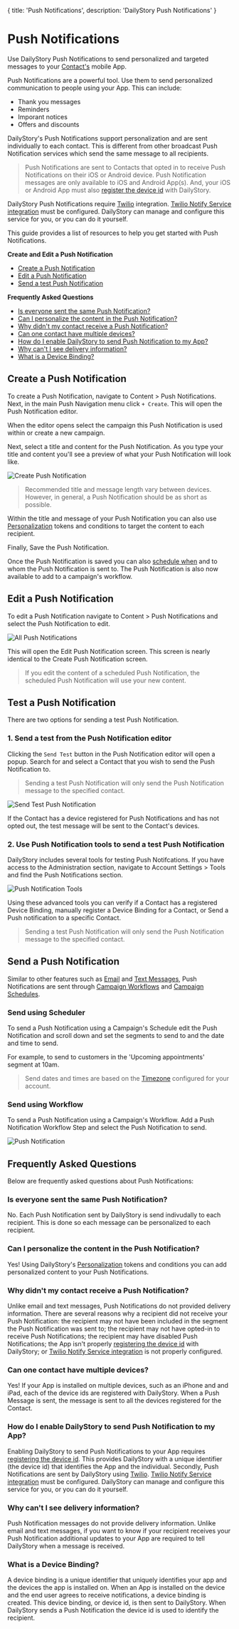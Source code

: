{
title: 'Push Notifications',
description: 'DailyStory Push Notifications'
}
# Push Notifications
Use DailyStory Push Notifications to send personalized and targeted messages to your [Contact's](/contacts) mobile App.

Push Notifications are a powerful tool. Use them to send personalized communication to people using your App. This can include:

* Thank you messages
* Reminders
* Imporant notices
* Offers and discounts

DailyStory's Push Notifications support personalization and are sent individually to each contact. This is different from other broadcast Push Notification services which send the same message to all recipients.

> Push Notifications are sent to Contacts that opted in to receive Push Notifications on their iOS or Android device. Push Notification messages are only available to iOS and Android App(s). And, your iOS or Android App must also [register the device id](/api/contact/#api-contact-registerdevice) with DailyStory.

DailyStory Push Notifications require [Twilio](/integrations/twilio) integration. [Twilio Notify Service integration](/integrations/twilio) must be configured. DailyStory can manage and configure this service for you, or you can do it yourself.

This guide provides a list of resources to help you get started with Push Notifications.

**Create and Edit a Push Notification**

* [Create a Push Notification](#create-a-push-notification)
* [Edit a Push Notification](#edit-a-push-notification)
* [Send a test Push Notification](#test-a-push-notification)

**Frequently Asked Questions**

* [Is everyone sent the same Push Notification?](#is-everyone-sent-the-same-push-notification)
* [Can I personalize the content in the Push Notification?](#can-i-personalize-the-content-in-the-push-notification)
* [Why didn't my contact receive a Push Notification?](#why-didnt-my-contact-receive-a-push-notification)
* [Can one contact have multiple devices?](#can-one-contact-have-multiple-devices)
* [How do I enable DailyStory to send Push Notification to my App?](#how-do-i-enable-dailystory-to-send-push-notification-to-my-app)
* [Why can't I see delivery information?](#why-cant-i-see-delivery-information)
* [What is a Device Binding?](#what-is-a-device-binding)

## Create a Push Notification
To create a Push Notification, navigate to Content > Push Notifications. Next, in the main Push Navigation menu click `+ Create`. This will open the Push Notification editor.

When the editor opens select the campaign this Push Notification is used within or create a new campaign.

Next, select a title and content for the Push Notification. As you type your title and content you'll see a preview of what your Push Notification will look like.

![Create Push Notification](/articles/push-notifications/push-03.gif "Create Push Notification")

> Recommended title and message length vary between devices. However, in general, a Push Notification should be as short as possible.

Within the title and message of your Push Notification you can also use [Personalization](/Personalization/) tokens and conditions to target the content to each recipient.

Finally, Save the Push Notification. 

Once the Push Notification is saved you can also [schedule when](#send-a-push-notification) and to whom the Push Notification is sent to. The Push Notification is also now available to add to a campaign's workflow.

## Edit a Push Notification
To edit a Push Notification navigate to Content > Push Notifications and select the Push Notification to edit.

![All Push Notifications](/articles/push-notifications/push-04.png "All Push Notifications")

This will open the Edit Push Notification screen. This screen is nearly identical to the Create Push Notification screen.

> If you edit the content of a scheduled Push Notification, the scheduled Push Notification will use your new content.

## Test a Push Notification
There are two options for sending a test Push Notification.

### 1. Send a test from the Push Notification editor
Clicking the `Send Test` button in the Push Notification editor will open a popup. Search for and select a Contact that you wish to send the Push Notification to.

> Sending a test Push Notification will only send the Push Notification message to the specified contact.

![Send Test Push Notification](/articles/push-notifications/push-05.png "Send Test Push Notification")

If the Contact has a device registered for Push Notifications and has not opted out, the test message will be sent to the Contact's devices.

### 2. Use Push Notification tools to send a test Push Notification
DailyStory includes several tools for testing Push Notifcations. If you have access to the Administration section, navigate to Account Settings > Tools and find the Push Notifications section.

![Push Notification Tools](/articles/push-notifications/push-02.png "Push Notification Tools")

Using these advanced tools you can verify if a Contact has a registered Device Binding, manually register a Device Binding for a Contact, or Send a Push notification to a specific Contact. 

> Sending a test Push Notification will only send the Push Notification message to the specified contact.

## Send a Push Notification
Similar to other features such as [Email](/emails) and [Text Messages](/text-messages), Push Notifications are sent through [Campaign Workflows](/campaigns/workflows) and [Campaign Schedules](/campaigns/schedules).

### Send using Scheduler
To send a Push Notification using a Campaign's Schedule edit the Push Notification and scroll down and set the segments to send to and the date and time to send.

For example, to send to customers in the 'Upcoming appointments' segment at 10am.

> Send dates and times are based on the [Timezone](/account/settings) configured for your account.

### Send using Workflow
To send a Push Notification using a Campaign's Workflow. Add a Push Notification Workflow Step and select the Push Notification to send.

![Push Notification](/articles/push-notifications/push-01.png "Push Notification")

## Frequently Asked Questions
Below are frequently asked questions about Push Notifications:

### Is everyone sent the same Push Notification?
No. Each Push Notification sent by DailyStory is send indivudally to each recipient. This is done so each message can be personalized to each recipient.

### Can I personalize the content in the Push Notification?
Yes! Using DailyStory's [Personalization](/personalization/) tokens and conditions you can add personalized content to your Push Notifications.

### Why didn't my contact receive a Push Notification?
Unlike email and text messages, Push Notifications do not provided delivery information. There are several reasons why a recipient did not receive your Push Notification: the recipient may not have been included in the segment the Push Notification was sent to; the recipient may not have opted-in to receive Push Notifications; the recipient may have disabled Push Notifications; the App isn't properly [registering the device id](/api/contact/#api-contact-registerdevice) with DailyStory; or [Twilio Notify Service integration](/integrations/twilio) is not properly configured.

### Can one contact have multiple devices?
Yes! If your App is installed on multiple devices, such as an iPhone and and iPad, each of the device ids are registered with DailyStory. When a Push Message is sent, the message is sent to all the devices registered for the Contact.

### How do I enable DailyStory to send Push Notification to my App?
Enabling DailyStory to send Push Notifications to your App requires [registering the device id](/api/contact/#api-contact-registerdevice). This provides DailyStory with a unique identifier (the device id) that identifies the App and the individual. Secondly, Push Notifications are sent by DailyStory using [Twilio](/integrations/twilio). [Twilio Notify Service integration](/integrations/twilio) must be configured. DailyStory can manage and configure this service for you, or you can do it yourself.

### Why can't I see delivery information?
Push Notification messages do not provide delivery information. Unlike email and text messages, if you want to know if your recipient receives your Push Notification additional updates to your App are required to tell DailyStory when a message is received.

### What is a Device Binding?
A device binding is a unique identifier that uniquely identifies your app and the devices the app is installed on. When an App is installed on the device and the end user agrees to receive notifications, a device binding is created. This device binding, or device id, is then sent to DailyStory. When DailyStory sends a Push Notification the device id is used to identify the recipient.